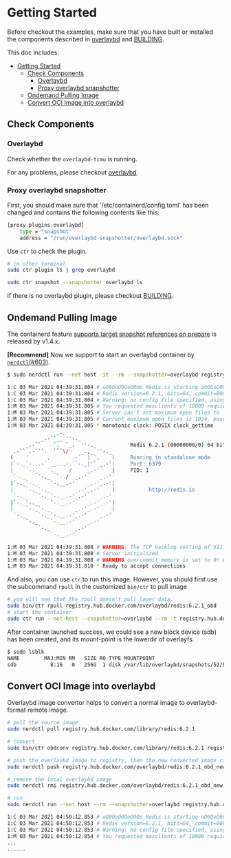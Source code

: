 # Getting Started

Before checkout the examples, make sure that you have built or installed the components described in [overlaybd](https://github.com/containerd/overlaybd/blob/main/README.md) and [BUILDING](BUILDING.md).

This doc includes:

- [Getting Started](#getting-started)
  - [Check Components](#check-components)
    - [Overlaybd](#overlaybd)
    - [Proxy overlaybd snapshotter](#proxy-overlaybd-snapshotter)
  - [Ondemand Pulling Image](#ondemand-pulling-image)
  - [Convert OCI Image into overlaybd](#convert-oci-image-into-overlaybd)

## Check Components

### Overlaybd

Check whether the `overlaybd-tcmu` is running.

For any problems, please checkout [overlaybd](https://github.com/containerd/overlaybd).

### Proxy overlaybd snapshotter

First, you should make sure that '/etc/containerd/config.toml' has been changed and contains the following contents like this:

```bash
[proxy_plugins.overlaybd]
    type = "snapshot"
    address = "/run/overlaybd-snapshotter/overlaybd.sock"
```

Use `ctr` to check the plugin.

```bash
# in other terminal
sudo ctr plugin ls | grep overlaybd

sudo ctr snapshot --snapshotter overlaybd ls
```

If there is no overlaybd plugin, please checkout [BUILDING](BUILDING.md).

## Ondemand Pulling Image

The containerd feature [supports target snapshot references on prepare](https://github.com/containerd/containerd/pull/3793) is released by v1.4.x.

__[Recommend]__ Now we support to start an overlaybd container by [`nerdctl`](https://github.com/containerd/nerdctl)[(#603)](https://github.com/containerd/nerdctl/pull/603).

```bash
$ sudo nerdctl run --net host -it --rm --snapshotter=overlaybd registry.hub.docker.com/overlaybd/redis:6.2.1_obd

1:C 03 Mar 2021 04:39:31.804 # oO0OoO0OoO0Oo Redis is starting oO0OoO0OoO0Oo
1:C 03 Mar 2021 04:39:31.804 # Redis version=6.2.1, bits=64, commit=00000000, modified=0, pid=1, just started
1:C 03 Mar 2021 04:39:31.804 # Warning: no config file specified, using the default config. In order to specify a config file use redis-server /path/to/redis.conf
1:M 03 Mar 2021 04:39:31.805 # You requested maxclients of 10000 requiring at least 10032 max file descriptors.
1:M 03 Mar 2021 04:39:31.805 # Server can't set maximum open files to 10032 because of OS error: Operation not permitted.
1:M 03 Mar 2021 04:39:31.805 # Current maximum open files is 1024. maxclients has been reduced to 992 to compensate for low ulimit. If you need higher maxclients increase 'ulimit -n'.
1:M 03 Mar 2021 04:39:31.805 * monotonic clock: POSIX clock_gettime
                _._
           _.-``__ ''-._
      _.-``    `.  `_.  ''-._           Redis 6.2.1 (00000000/0) 64 bit
  .-`` .-```.  ```\/    _.,_ ''-._
 (    '      ,       .-`  | `,    )     Running in standalone mode
 |`-._`-...-` __...-.``-._|'` _.-'|     Port: 6379
 |    `-._   `._    /     _.-'    |     PID: 1
  `-._    `-._  `-./  _.-'    _.-'
 |`-._`-._    `-.__.-'    _.-'_.-'|
 |    `-._`-._        _.-'_.-'    |           http://redis.io
  `-._    `-._`-.__.-'_.-'    _.-'
 |`-._`-._    `-.__.-'    _.-'_.-'|
 |    `-._`-._        _.-'_.-'    |
  `-._    `-._`-.__.-'_.-'    _.-'
      `-._    `-.__.-'    _.-'
          `-._        _.-'
              `-.__.-'

1:M 03 Mar 2021 04:39:31.808 # WARNING: The TCP backlog setting of 511 cannot be enforced because /proc/sys/net/core/somaxconn is set to the lower value of 128.
1:M 03 Mar 2021 04:39:31.808 # Server initialized
1:M 03 Mar 2021 04:39:31.808 # WARNING overcommit_memory is set to 0! Background save may fail under low memory condition. To fix this issue add 'vm.overcommit_memory = 1' to /etc/sysctl.conf and then reboot or run the command 'sysctl vm.overcommit_memory=1' for this to take effect.
1:M 03 Mar 2021 04:39:31.810 * Ready to accept connections
```

And also, you can use `ctr` to run this image. However, you should first use the subcommand `rpull` in the customized `bin/ctr` to pull image
```bash
# you will see that the rpull doesn't pull layer data.
sudo bin/ctr rpull registry.hub.docker.com/overlaybd/redis:6.2.1_obd
# start the container
sudo ctr run --net-host --snapshotter=overlaybd --rm -t registry.hub.docker.com/overlaybd/redis:6.2.1_obd demo
```

After container launched success, we could see a new block device (sdb) has been created, and its mount-point is the lowerdir of overlayfs.
```bash
$ sudo lsblk
NAME        MAJ:MIN RM   SIZE RO TYPE MOUNTPOINT
sdb           8:16   0   256G  1 disk /var/lib/overlaybd/snapshots/52/block/mountpoint
```


## Convert OCI Image into overlaybd

Overlaybd image convertor helps to convert a normal image to overlaybd-format remote image.

```bash
# pull the source image
sudo nerdctl pull registry.hub.docker.com/library/redis:6.2.1

# convert
sudo bin/ctr obdconv registry.hub.docker.com/library/redis:6.2.1 registry.hub.docker.com/overlaybd/redis:6.2.1_obd_new

# push the overlaybd image to registry, then the new converted image can be used as a remote image
sudo nerdctl push registry.hub.docker.com/overlaybd/redis:6.2.1_obd_new

# remove the local overlaybd image
sudo nerdctl rmi registry.hub.docker.com/overlaybd/redis:6.2.1_obd_new

# run
sudo nerdctl run --net host --rm --snapshotter=overlaybd registry.hub.docker.com/overlaybd/redis:6.2.1_obd_new

1:C 03 Mar 2021 04:50:12.853 # oO0OoO0OoO0Oo Redis is starting oO0OoO0OoO0Oo
1:C 03 Mar 2021 04:50:12.853 # Redis version=6.2.1, bits=64, commit=00000000, modified=0, pid=1, just started
1:C 03 Mar 2021 04:50:12.853 # Warning: no config file specified, using the default config. In order to specify a config file use redis-server /path/to/redis.conf
1:M 03 Mar 2021 04:50:12.854 # You requested maxclients of 10000 requiring at least 10032 max file descriptors.
...
......
```